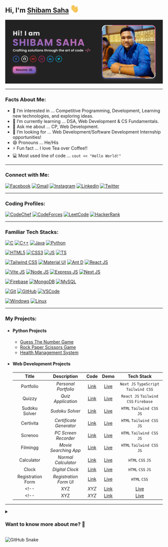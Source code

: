 ## Hi, I'm [Shibam Saha](https://github.com/s4shibam/s4shibam/raw/main/resume/Shibam_Saha_Resume.pdf) <img src="./media/hello.gif" width="28px" alt="👋">

<div align="center">
  <img src="./media/banner.png" width="900"/>
</div>
<!-- <div align="center"> -->
<!--   <img src="./media/quote.jpg" width="480" height="40"/> -->
<!-- </div> -->

<hr>

### Facts About Me:
- 👀 I’m interested in ... Competitive Programming, Development, Learning new technologies, and exploring ideas.
- 🌱 I’m currently learning ... DSA, Web Development &  CS Fundamentals.
- 💬 Ask me about ... CP, Web Development.
- 💞️ I’m looking for ... Web Development/Software Development Internship opportunities!
- 😄 Pronouns ... He/His
- ⚡ Fun fact ... I love Tea over Coffee!!
- 💻 Most used line of code ... `cout << "Hello World!"`

<hr>

### Connect with Me:

[![Facebook](https://img.shields.io/badge/Facebook-1877F2?style=for-the-badge&logo=facebook&logoColor=white)](https://facebook.com/s4shibam)
[![Gmail](https://img.shields.io/badge/Gmail-D14836?style=for-the-badge&logo=gmail&logoColor=white)](https://mail.google.com/mail/u/0/?fs=1&tf=cm&to=s4shibam@gmail.com)
[![Instagram](https://img.shields.io/badge/Instagram-E4405F?style=for-the-badge&logo=instagram&logoColor=white)](https://instagram.com/s4shibam)
[![Linkedin](https://img.shields.io/badge/LinkedIn-0077B5?style=for-the-badge&logo=linkedin&logoColor=white)](https://www.linkedin.com/in/s4shibam)
[![Twitter](https://img.shields.io/badge/Twitter-1DA1F2?style=for-the-badge&logo=twitter&logoColor=white)](https://twitter.com/s4shibam) 
<hr>

### Coding Profiles:

[![CodeChef](https://img.shields.io/badge/CodeChef-5B4638?style=for-the-badge&logo=CodeChef&logoColor=white)](https://www.codechef.com/users/s4shibam)
[![CodeForces](https://img.shields.io/badge/Codeforces-1F8ACB?style=for-the-badge&logo=Codeforces&logoColor=black)](https://codeforces.com/profile/s4shibam)
[![LeetCode](https://img.shields.io/badge/LeetCode-FFA116?style=for-the-badge&logo=LeetCode&logoColor=black)](https://leetcode.com/s4shibam)
[![HackerRank](https://img.shields.io/badge/HackerRank-00EA64?style=for-the-badge&logo=HackerRank&logoColor=black)](https://www.hackerrank.com/s4shibam)

<hr>

### Familiar Tech Stacks:

[![C](https://img.shields.io/badge/C-A8B9CC?style=for-the-badge&logo=C&logoColor=white)](#)
[![C++](https://img.shields.io/badge/C%2B%2B-00599C?style=for-the-badge&logo=C%2B%2B&logoColor=white)](#)
[![Java](https://img.shields.io/badge/java-F89820?style=for-the-badge&logo=CoffeeScript&logoColor=white)](#)
[![Python](https://img.shields.io/badge/Python-FFD43B?style=for-the-badge&logo=Python&logoColor=black)](#)

[![HTML5](https://img.shields.io/badge/HTML5-E34F26?style=for-the-badge&logo=HTML5&logoColor=white)](#)
[![CSS3](https://img.shields.io/badge/CSS3-1572B6?style=for-the-badge&logo=CSS3&logoColor=white)](#)
[![JS](https://img.shields.io/badge/JavaScript-F7DF1E?style=for-the-badge&logo=JavaScript&logoColor=black)](#)
[![TS](https://img.shields.io/badge/TypeScript-3178C6?style=for-the-badge&logo=typescript&logoColor=white)](#)

[![Tailwind CSS](https://img.shields.io/badge/Tailwind%20CSS-06B6D4?style=for-the-badge&logo=tailwindcss&logoColor=black)](#)
[![Material UI](https://img.shields.io/badge/Material%20UI-007FFF?style=for-the-badge&logo=MUI&logoColor=black)](#)
[![Ant D](https://img.shields.io/badge/Ant%20Design-0170FE?style=for-the-badge&logo=antdesign&logoColor=black)](#)
[![React JS](https://img.shields.io/badge/React.js-61DAFB?style=for-the-badge&logo=React&logoColor=black)](#)

[![Vite JS](https://img.shields.io/badge/Vite.js-646CFF?style=for-the-badge&logo=Vite&logoColor=white)](#)
[![Node JS](https://img.shields.io/badge/Node.js-339933?style=for-the-badge&logo=Node.js&logoColor=white)](#)
[![Express JS](https://img.shields.io/badge/Express.js-000000?style=for-the-badge&logo=express&logoColor=white)](#)
[![Next JS](https://img.shields.io/badge/next.js-000000?style=for-the-badge&logo=nextdotjs&logoColor=white)](#)

[![Firebase](https://img.shields.io/badge/Firebase-FFCA28?style=for-the-badge&logo=Firebase&logoColor=black)](#)
[![MongoDB](https://img.shields.io/badge/MongoDB-4EA94B?style=for-the-badge&logo=mongodb&logoColor=black)](#)
[![MySQL](https://img.shields.io/badge/MySQL-4479A1?style=for-the-badge&logo=MySQL&logoColor=white)](#)

[![Git](https://img.shields.io/badge/Git-F05032?style=for-the-badge&logo=git&logoColor=white)](#)
[![GitHub](https://img.shields.io/badge/GitHub-181717?style=for-the-badge&logo=Github&logoColor=white)](#)
[![VSCode](https://img.shields.io/badge/Visual_Studio_Code-007ACC?style=for-the-badge&logo=visual%20studio%20code&logoColor=white)](#)

[![Windows](https://img.shields.io/badge/Windows-0078D6?style=for-the-badge&logo=Windows&logoColor=white)](#)
[![Linux](https://img.shields.io/badge/Linux-FCC624?style=for-the-badge&logo=Linux&logoColor=black)](#)

<hr>

### My Projects:
- #### Python Projects
  - [Guess The Number Game](https://github.com/s4shibam/Python-Programming/tree/master/15.%20Mini%20Projects/Guess%20The%20Number)
  - [Rock Paper Scissors Game](https://github.com/s4shibam/Python-Programming/tree/master/15.%20Mini%20Projects/Rock%20Paper%20Scissors)
  - [Health Management System](https://github.com/s4shibam/Python-Programming/tree/master/15.%20Mini%20Projects/Health%20Management%20System)

- #### Web Development Projects
    |     **Title**     |     **Description**     |                              **Code**                               |                       **Demo**                        |            **Tech Stack**            |
    | :---------------: | :---------------------: | :-----------------------------------------------------------------: | :---------------------------------------------------: | :----------------------------------: |
    |     Portfolio     |  _Personal Portfolio_   |        [Link](https://github.com/s4shibam/Portfolio-Website)        |            [Live](https://shibamsaha.dev)             |`Next JS` `TypeScript` `Tailwind CSS` |
    |      Quizzy       |   _Quiz Application_    |     [Link](https://github.com/s4shibam/Quizzy-Quiz-Application)     |      [Live](https://s4shibam-quizzy.netlify.app)      | `React JS` `Tailwind CSS` `Firebase` |
    |   Sudoku Solver   |     _Sudoku Solver_     |      [Link](https://github.com/s4shibam/Sudoku-Solver-Web-App)      |  [Live](https://s4shibam-sudoku-solver.netlify.app)   |      `HTML` `Tailwind CSS` `JS`      |
    |     Certivita     | _Certificate Generator_ | [Link](https://github.com/s4shibam/Certivita-Certificate-Generator) |    [Live](https://s4shibam-certivita.netlify.app)     |      `HTML` `Tailwind CSS` `JS`      |
    |      Screnoo      |  _PC Screen Recorder_   |   [Link](https://github.com/s4shibam/Screnoo-PC-Screen-Recorder)    |     [Live](https://s4shibam-screnoo.netlify.app)      |      `HTML` `Tailwind CSS` `JS`      |
    |     Filmingg      |  _Movie Searching App_  |     [Link](https://github.com/s4shibam/Filmingg-Movie-Database)     |     [Live](https://s4shibam-filmingg.netlify.app)     |      `HTML` `Tailwind CSS` `JS`      |
    |    Calculator     |   _Normal Calculator_   |           [Link](https://github.com/s4shibam/Calculator)            |    [Live](https://s4shibam-calculator.netlify.app)    |          `HTML` `CSS` `JS`           |
    |       Clock       |     _Digital Clock_     |          [Link](https://github.com/s4shibam/Digital-Clock)          |   [Live](https://s4shibam-digitalclock.netlify.app)   |          `HTML` `CSS` `JS`           |
    | Registration Form | _Registration Form UI_  |      [Link](https://github.com/s4shibam/Registration-Form-UI)       | [Live](https://s4shibam-registrationform.netlify.app) |             `HTML` `CSS`             |
    <!-- |     XYZ     |  _XYZ_   |        [Link](https://github.com/s4shibam/XYZ)        |        [Live](https://XYZ.netlify.app)         |       `xyz` `xyz`      | -->
    <!-- |     XYZ     |  _XYZ_   |        [Link](https://github.com/s4shibam/XYZ)        |        [Live](https://XYZ.netlify.app)         |       `xyz` `xyz`      | -->
<!-- 
- #### Web Development UI Projects
  - [Registration Form](https://s4shibam-registrationform.netlify.app)
  - [Digital Clock Web App](https://s4shibam-digitalclock.netlify.app)
  - [Calculator Web App](https://s4shibam-calculator.netlify.app)
 
- #### Web Development Mini Projects
  - [Filmingg - Movie Database](https://s4shibam-filmingg.netlify.app)
  - [Screnoo - Record PC Screen with Audio](https://s4shibam-screnoo.netlify.app)
  - [Certivita - Certificate Generator](https://s4shibam-certivita.netlify.app)
  - [Sudoku Solver - Backtracking Algorithm Visualizer](https://s4shibam-sudoku-solver.netlify.app)

- #### Web Development Semi-Major Projects
  - [Quizzy - Quiz Application](https://s4shibam-quizzy.netlify.app)
  - [Shibam Saha - Portfolio Website](https://shibamsaha.netlify.app) 

**For More Details** - Visit [Here](https://github.com/s4shibam/Developed-Projects).
-->

<hr>

<details>
<summary>
  <h3> Want to know more about me? 🤔 </h3>
</summary>

#### About
 
✒ I consider myself to be an ambitious dedicated computer science (B. Tech) student who has a strong understanding of web development, data structures and algorithms, and computer fundamentals.

✒ My passion for technology and competitive programming has developed my problem-solving, critical thinking, and attention to detail skills. I am highly motivated, optimistic, and proactive.
I am eager to take on new challenges and learn new skills. I constantly strive to improve and excel in computer science through coding competitions and personal projects. With strong technical skills and unwavering commitment to excellence, I am confident in my ability to make a significant impact in any team environment.

#### Github Stats
  
![Profile Views](https://komarev.com/ghpvc/?username=s4shibam&label=PROFILE+VIEWS)  

![GitHub Stats](https://github-readme-stats.vercel.app/api?username=s4shibam&count_private=true&theme=tokyonight&hide=contribs,prs)

#### Leetcode Stats
  
![LeetCode Stats](https://leetcode.card.workers.dev/s4shibam?theme=auto&font=baloo&extension=null)

</details>

![GitHub Snake](https://github.com/s4shibam/s4shibam/blob/output/github-contribution-grid-snake.svg)

<!-- 
External Credits:
 
Badge Credit: https://shields.io/
Logo Credit: https://simpleicons.org/
GitHub Stats: https://github.com/anuraghazra/github-readme-stats
Profile Views Counter: https://github.com/antonkomarev/github-profile-views-counter
-->
